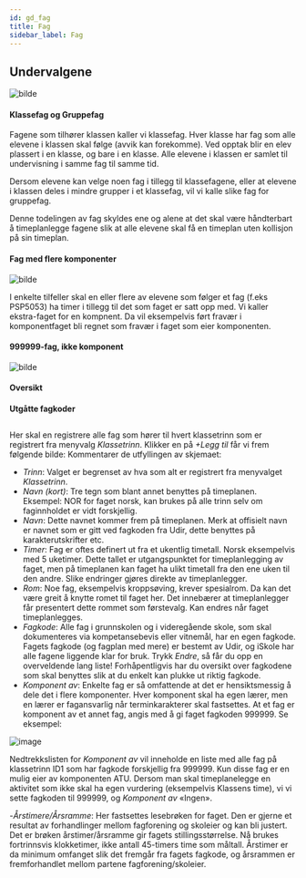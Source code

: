 ```yaml
---
id: gd_fag
title: Fag
sidebar_label: Fag
---
```

## Undervalgene 

![bilde](https://user-images.githubusercontent.com/80097133/147219783-fb892eb7-d594-4093-b139-fa230e0dbed2.png)

#### Klassefag og Gruppefag

Fagene som tilhører klassen kaller vi klassefag. Hver klasse har fag som alle elevene i klassen skal følge (avvik kan forekomme). Ved opptak blir en elev plassert i en klasse, og bare i en klasse. Alle elevene i klassen er samlet til undervisning i samme fag til samme tid. 

Dersom elevene kan velge noen fag i tillegg til klassefagene, eller at elevene i klassen deles i mindre grupper i et klassefag, vil vi kalle slike fag for gruppefag.

Denne todelingen av fag skyldes ene og alene at det skal være håndterbart å timeplanlegge fagene slik at alle elevene skal få en timeplan uten kollisjon på sin timeplan.

#### Fag med flere komponenter

![bilde](https://user-images.githubusercontent.com/80097133/148037649-05605fdd-6d6f-4fd0-9c82-05146c6f4296.png)

I enkelte tilfeller skal en eller flere av elevene som følger et fag (f.eks PSP5053) ha timer i tillegg til det som faget er satt opp med. Vi kaller ekstra-faget for en kompnent. Da vil eksempelvis ført fravær i komponentfaget bli regnet som fravær i faget som eier komponenten.


#### 999999-fag, ikke komponent
![bilde](https://user-images.githubusercontent.com/80097133/148039601-e0a285a0-3e6a-4384-9363-3c0f3c2e9cd7.png)


#### Oversikt

#### Utgåtte fagkoder
##

Her skal en registrere alle fag som hører til hvert klassetrinn som er registrert fra menyvalg _Klassetrinn_. Klikker en på _+Legg til_ får vi frem følgende bilde:
Kommentarer de utfyllingen av skjemaet:

- _Trinn_: Valget er begrenset av hva som alt er registrert fra menyvalget _Klassetrinn_.
- _Navn (kort)_: Tre tegn som blant annet benyttes på timeplanen. Eksempel: NOR for faget norsk, kan brukes på alle trinn selv om faginnholdet er vidt forskjellig.
- _Navn_: Dette navnet kommer frem på timeplanen. Merk at offisielt navn er navnet som er gitt ved fagkoden fra Udir, dette benyttes på karakterutskrifter etc.
- _Timer_: Fag er oftes definert ut fra et ukentlig timetall. Norsk eksempelvis med 5 uketimer. Dette tallet er utgangspunktet for timeplanlegging av faget, men på timeplanen kan faget ha ulikt timetall fra den ene uken til den andre. Slike endringer gjøres direkte av timeplanlegger.
- _Rom_: Noe fag, eksempelvis kroppsøving, krever spesialrom. Da kan det være greit å knytte romet til faget her. Det innebærer at timeplanlegger får presentert dette rommet som førstevalg. Kan endres når faget timeplanlegges.
- _Fagkode_: Alle fag i grunnskolen og i videregående skole, som skal dokumenteres via kompetansebevis eller vitnemål,  har en egen fagkode. Fagets fagkode (og fagplan med mere) er bestemt av Udir, og iSkole har alle fagene liggende klar for bruk. Trykk _Endre_, så får du opp en overveldende lang liste! Forhåpentligvis har du oversikt over fagkodene som skal benyttes slik at du enkelt kan plukke ut riktig fagkode.
- _Komponent av_: Enkelte fag  er så omfattende at det er hensiktsmessig å dele det i flere komponenter. Hver komponent skal ha egen lærer, men en lærer er fagansvarlig når terminkarakterer skal fastsettes. At et fag er komponent av et annet fag, angis med å gi faget fagkoden 999999. Se eksempel:

![image](https://user-images.githubusercontent.com/80097133/120769703-abae9180-c51d-11eb-9a22-280ea8791e0a.png)

Nedtrekkslisten for _Komponent av_ vil inneholde en liste med alle fag på klassetrinn ID1 som har fagkode forskjellig fra 999999. Kun disse fag er en mulig eier av komponenten ATU. Dersom man skal timeplanelegge en aktivitet som ikke skal ha egen vurdering (eksempelvis Klassens time), vi vi sette fagkoden til 999999, og _Komponent av_ «Ingen». 

  -_Årstimere/Årsramme_: Her fastsettes lesebrøken for faget. Den er gjerne et resultat av forhandlinger mellom fagforening og skoleier og kan bli justert. Det er brøken årstimer/årsramme gir fagets stillingsstørrelse. Nå brukes fortrinnsvis klokketimer, ikke antall 45-timers time som måltall. Årstimer er da minimum omfanget slik det fremgår fra fagets fagkode, og årsrammen er fremforhandlet mellom partene fagforening/skoleier.

